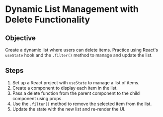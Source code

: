 # Dynamic List Management with Delete Functionality

## Objective

Create a dynamic list where users can delete items. Practice using React's `useState` hook and the `.filter()` method to manage and update the list.

## Steps

1. Set up a React project with `useState` to manage a list of items.
2. Create a component to display each item in the list.
3. Pass a delete function from the parent component to the child component using props.
4. Use the `.filter()` method to remove the selected item from the list.
5. Update the state with the new list and re-render the UI.
